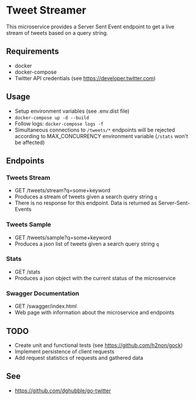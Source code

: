 # Tweet Streamer
This microservice provides a Server Sent Event endpoint to get a live stream of tweets based on a query string.

## Requirements
* docker
* docker-compose
* Twitter API credentials (see https://developer.twitter.com)

## Usage
* Setup environment variables (see .env.dist file)
* `docker-compose up -d --build`
* Follow logs: `docker-compose logs -f`
* Simultaneous connections to `/tweets/*` endpoints will be rejected according to MAX_CONCURRENCY environment variable (`/stats` won't be affected)

## Endpoints
### Tweets Stream
* GET /tweets/stream?q=some+keyword
* Produces a stream of tweets given a search query string `q`
* There is no response for this endpoint. Data is returned as Server-Sent-Events

### Tweets Sample
* GET /tweets/sample?q=some+keyword
* Produces a json list of tweets given a search query string `q`

### Stats
* GET /stats
* Produces a json object with the current status of the microservice

### Swagger Documentation
* GET /swagger/index.html
* Web page with information about the microservice and endpoints

## TODO
* Create unit and functional tests (see https://github.com/h2non/gock)
* Implement persistence of client requests
* Add request statistics of requests and gathered data

## See
* https://github.com/dghubble/go-twitter